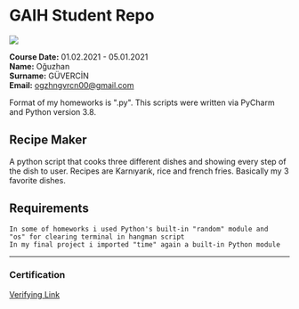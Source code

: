 # GAIH Student Repo
![](img/logo.png)

**Course Date:** 01.02.2021 - 05.01.2021  
**Name:** Oğuzhan  
**Surname:** GÜVERCİN  
**Email:** ogzhngvrcn00@gmail.com  

Format of my homeworks is ".py". This scripts were written via PyCharm and Python version 3.8.

## Recipe Maker
A python script that cooks three different dishes and showing every step of the dish to user.
Recipes are Karnıyarık, rice and french fries. Basically my 3 favorite dishes.

## Requirements
```
In some of homeworks i used Python's built-in "random" module and 
"os" for clearing terminal in hangman script 
In my final project i imported "time" again a built-in Python module
```
---

### Certification


[Verifying Link](https://verified.cv/en/verify/70027767668583)
